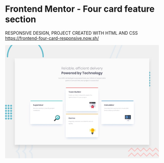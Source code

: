 # Frontend Mentor - Four card feature section

RESPONSIVE DESIGN, PROJECT CREATED WITH HTML AND CSS
https://frontend-four-card-responsive.now.sh/

![Design preview for the Four card feature section coding challenge](./design/desktop-preview.jpg)

